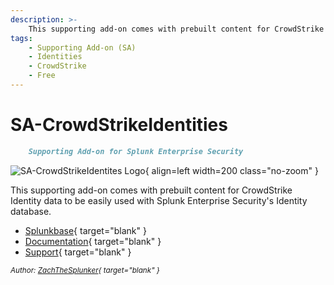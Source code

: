 ```yaml
---
description: >-
    This supporting add-on comes with prebuilt content for CrowdStrike Identity data to be easily used with Splunk Enterprise Security's Identity database.
tags:
    - Supporting Add-on (SA)
    - Identities
    - CrowdStrike
    - Free
---
```


# SA-CrowdStrikeIdentities

``` markdown title=""
    Supporting Add-on for Splunk Enterprise Security
```

<div class="result" markdown>

![SA-CrowdStrikeIdentites Logo](https://splunk-sa-crowdstrike-id.ztsplunker.com/assets/sa-crowdstrike-id-logo-notext.svg){ align=left width=200 class="no-zoom" }

This supporting add-on comes with prebuilt content for CrowdStrike Identity data to be easily used with Splunk Enterprise Security's Identity database.

- [Splunkbase](https://splunkbase.splunk.com/app/6930){ target="blank" }
- [Documentation](https://splunk-sa-crowdstrike-id.ztsplunker.com/){ target="blank" }
- [Support](https://github.com/ZachChristensen28/SA-CrowdStrikeIdentities/issues){ target="blank" }

<small>_Author: [ZachTheSplunker](https://zachthesplunker.com/){ target="blank" }_</small>

</div>